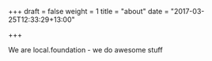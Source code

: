+++
draft = false
weight = 1
title = "about"
date = "2017-03-25T12:33:29+13:00"

+++

We are local.foundation - we do awesome stuff
